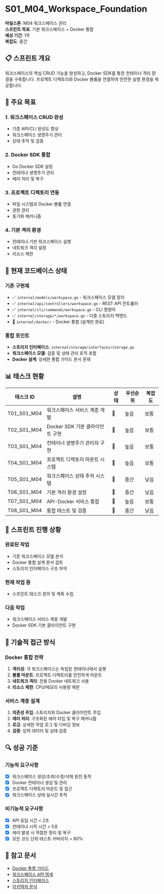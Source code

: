 # S01_M04_Workspace_Foundation

**마일스톤**: M04 워크스페이스 관리  
**스프린트 목표**: 기본 워크스페이스 + Docker 통합  
**예상 기간**: 1주  
**복잡도**: 중간  

## 📋 스프린트 개요

워크스페이스의 핵심 CRUD 기능을 완성하고, Docker SDK를 통한 컨테이너 격리 환경을 구축합니다. 프로젝트 디렉토리와 Docker 볼륨을 연결하여 안전한 실행 환경을 제공합니다.

## 🎯 주요 목표

### 1. 워크스페이스 CRUD 완성
- 기존 API/CLI 완성도 향상
- 워크스페이스 생명주기 관리
- 상태 추적 및 검증

### 2. Docker SDK 통합
- Go Docker SDK 설정
- 컨테이너 생명주기 관리
- 에러 처리 및 복구

### 3. 프로젝트 디렉토리 연동
- 파일 시스템과 Docker 볼륨 연결
- 권한 관리
- 동기화 메커니즘

### 4. 기본 격리 환경
- 컨테이너 기반 워크스페이스 실행
- 네트워크 격리 설정
- 리소스 제한

## 📂 현재 코드베이스 상태

### 기존 구현체
- ✅ `internal/models/workspace.go` - 워크스페이스 모델 정의
- ✅ `internal/api/controllers/workspace.go` - REST API 컨트롤러
- ✅ `internal/cli/commands/workspace.go` - CLI 명령어
- ✅ `internal/storage/*/workspace.go` - 다중 스토리지 백엔드
- 🚧 `internal/docker/` - Docker 통합 (설계만 완료)

### 통합 포인트
- **스토리지 인터페이스**: `internal/storage/interfaces/storage.go`
- **워크스페이스 모델**: 검증 및 상태 관리 로직 포함
- **Docker 설계**: 상세한 통합 가이드 문서 존재

## 📊 태스크 현황

| 태스크 ID | 설명 | 상태 | 우선순위 | 복잡도 |
|----------|------|------|----------|--------|
| T01_S01_M04 | 워크스페이스 서비스 계층 개발 | 🔄 | 높음 | 보통 |
| T02_S01_M04 | Docker SDK 기본 클라이언트 구현 | 🔄 | 높음 | 보통 |
| T03_S01_M04 | 컨테이너 생명주기 관리자 구현 | 🔄 | 높음 | 보통 |
| T04_S01_M04 | 프로젝트 디렉토리 마운트 시스템 | 🔄 | 높음 | 보통 |
| T05_S01_M04 | 워크스페이스 상태 추적 시스템 | 🔄 | 중간 | 낮음 |
| T06_S01_M04 | 기본 격리 환경 설정 | 🔄 | 중간 | 낮음 |
| T07_S01_M04 | API-Docker 서비스 통합 | 🔄 | 높음 | 보통 |
| T08_S01_M04 | 통합 테스트 및 검증 | 🔄 | 중간 | 낮음 |

## 🔄 스프린트 진행 상황

### 완료된 작업
- 기존 워크스페이스 모델 분석
- Docker 통합 설계 문서 검토
- 스토리지 인터페이스 구조 파악

### 현재 작업 중
- 스프린트 태스크 정의 및 계획 수립

### 다음 작업
- 워크스페이스 서비스 계층 개발
- Docker SDK 기본 클라이언트 구현

## 🚀 기술적 접근 방식

### Docker 통합 전략
1. **격리성**: 각 워크스페이스는 독립된 컨테이너에서 실행
2. **볼륨 마운트**: 프로젝트 디렉토리를 안전하게 마운트
3. **네트워크 격리**: 전용 Docker 네트워크 사용
4. **리소스 제한**: CPU/메모리 사용량 제한

### 서비스 계층 설계
1. **의존성 주입**: 스토리지와 Docker 클라이언트 주입
2. **에러 처리**: 구조화된 에러 타입 및 복구 메커니즘
3. **로깅**: 상세한 작업 로그 및 디버깅 정보
4. **검증**: 입력 데이터 및 상태 검증

## 🔍 성공 기준

### 기능적 요구사항
- [x] 워크스페이스 생성/조회/수정/삭제 완전 동작
- [x] Docker 컨테이너 생성 및 관리
- [x] 프로젝트 디렉토리 마운트 및 접근
- [x] 워크스페이스 상태 실시간 추적

### 비기능적 요구사항
- [x] API 응답 시간 < 2초
- [x] 컨테이너 시작 시간 < 5초
- [x] 에러 발생 시 적절한 정리 및 복구
- [x] 모든 코드 단위 테스트 커버리지 > 80%

## 📝 참고 문서

- [Docker 통합 가이드](/docs/cli-design/docker-integration.md)
- [워크스페이스 API 명세](/internal/api/controllers/workspace.go)
- [스토리지 인터페이스](/internal/storage/interfaces/storage.go)
- [아키텍처 문서](/docs/ARCHITECTURE.md)